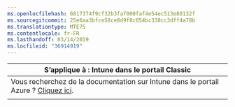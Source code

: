 ```yaml
---
ms.openlocfilehash: 6817374f9cf32b3faf000faf4e54ec513e80132f
ms.sourcegitcommit: 25e6aa3bfce58ce8d9f8c054bc338cc3dff4a78b
ms.translationtype: MTE75
ms.contentlocale: fr-FR
ms.lasthandoff: 03/14/2019
ms.locfileid: "36914919"
---
```

|                            S’applique à : Intune dans le portail Classic                            |
|------------------------------------------------------------------------------------------------|
| Vous recherchez de la documentation sur Intune dans le portail Azure ? [Cliquez ici](/intune/what-is-intune). |
|                                                                                                |

